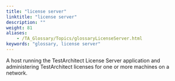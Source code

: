 ```yaml
--- 
title: "license server"
linktitle: "license server"
description: ""
weight: 81
aliases: 
    - /TA_Glossary/Topics/glossaryLicenseServer.html
keywords: "glossary, license server"
---
```


A host running the TestArchitect License Server application and administering TestArchitect licenses for one or more machines on a network.

